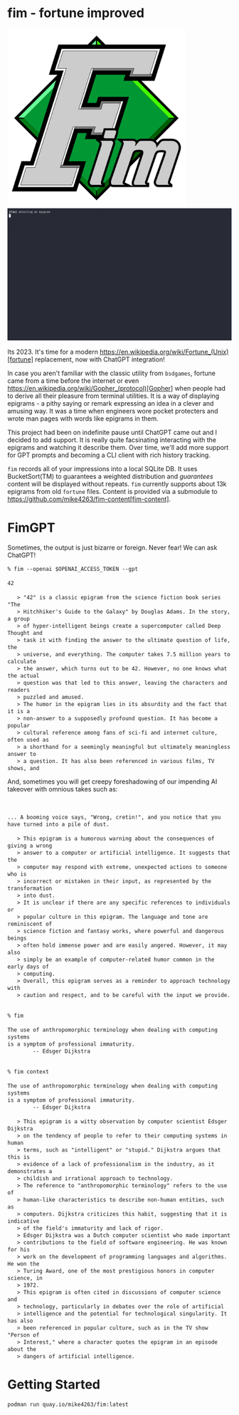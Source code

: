 fim - fortune improved
======================
<img src="logo.png"  width="400" height="400">

<img src="demo/kirk.gif" alt="your_alternative_text" loop=infinite>

Its 2023.  It's time for a modern https://en.wikipedia.org/wiki/Fortune_(Unix)[fortune] replacement, now with ChatGPT integration!

In case you aren't familiar with the classic utility from `bsdgames`, fortune came from a time before the internet or even https://en.wikipedia.org/wiki/Gopher_(protocol)[Gopher] when people had to derive all their pleasure from terminal utilities.  It is a way of displaying epigrams - a pithy saying or remark expressing an idea in a clever and amusing way.  It was a time when engineers wore pocket protecters and wrote man pages with words like epigrams in them.

This project had been on indefinite pause until ChatGPT came out and I decided to add support.  It is really quite facsinating interacting with the epigrams and watching it describe them.  Over time, we'll add more support for GPT prompts and becoming a CLI client with rich history tracking.

`fim` records all of your impressions into a local SQLite DB.  It uses BucketSort(TM) to guarantees a weighted distribution and _guarantees_ content will be displayed without repeats. `fim` currently supports about 13k epigrams from old `fortune` files.  Content is provided via a submodule to https://github.com/mike4263/fim-content[fim-content].

FimGPT
======

Sometimes, the output is just bizarre or foreign.  Never fear!  We can ask ChatGPT!

```
% fim --openai $OPENAI_ACCESS_TOKEN --gpt

42

   > "42" is a classic epigram from the science fiction book series "The
   > Hitchhiker's Guide to the Galaxy" by Douglas Adams. In the story, a group
   > of hyper-intelligent beings create a supercomputer called Deep Thought and
   > task it with finding the answer to the ultimate question of life, the
   > universe, and everything. The computer takes 7.5 million years to calculate
   > the answer, which turns out to be 42. However, no one knows what the actual
   > question was that led to this answer, leaving the characters and readers
   > puzzled and amused.
   > The humor in the epigram lies in its absurdity and the fact that it is a
   > non-answer to a supposedly profound question. It has become a popular
   > cultural reference among fans of sci-fi and internet culture, often used as
   > a shorthand for a seemingly meaningful but ultimately meaningless answer to
   > a question. It has also been referenced in various films, TV shows, and

```


And, sometimes you will get creepy foreshadowing of our impending AI takeover with omnious takes such as:

```


... A booming voice says, "Wrong, cretin!", and you notice that you
have turned into a pile of dust.

   > This epigram is a humorous warning about the consequences of giving a wrong
   > answer to a computer or artificial intelligence. It suggests that the
   > computer may respond with extreme, unexpected actions to someone who is
   > incorrect or mistaken in their input, as represented by the transformation
   > into dust.
   > It is unclear if there are any specific references to individuals or
   > popular culture in this epigram. The language and tone are reminiscent of
   > science fiction and fantasy works, where powerful and dangerous beings
   > often hold immense power and are easily angered. However, it may also
   > simply be an example of computer-related humor common in the early days of
   > computing.
   > Overall, this epigram serves as a reminder to approach technology with
   > caution and respect, and to be careful with the input we provide.


```


```
% fim

The use of anthropomorphic terminology when dealing with computing systems
is a symptom of professional immaturity.
		-- Edsger Dijkstra
```


```

% fim context

The use of anthropomorphic terminology when dealing with computing systems
is a symptom of professional immaturity.
		-- Edsger Dijkstra

   > This epigram is a witty observation by computer scientist Edsger Dijkstra
   > on the tendency of people to refer to their computing systems in human
   > terms, such as "intelligent" or "stupid." Dijkstra argues that this is
   > evidence of a lack of professionalism in the industry, as it demonstrates a
   > childish and irrational approach to technology.
   > The reference to "anthropomorphic terminology" refers to the use of
   > human-like characteristics to describe non-human entities, such as
   > computers. Dijkstra criticizes this habit, suggesting that it is indicative
   > of the field's immaturity and lack of rigor.
   > Edsger Dijkstra was a Dutch computer scientist who made important
   > contributions to the field of software engineering. He was known for his
   > work on the development of programming languages and algorithms. He won the
   > Turing Award, one of the most prestigious honors in computer science, in
   > 1972.
   > This epigram is often cited in discussions of computer science and
   > technology, particularly in debates over the role of artificial
   > intelligence and the potential for technological singularity. It has also
   > been referenced in popular culture, such as in the TV show "Person of
   > Interest," where a character quotes the epigram in an episode about the
   > dangers of artificial intelligence.

```

Getting Started
===============

```
podman run quay.io/mike4263/fim:latest
```
